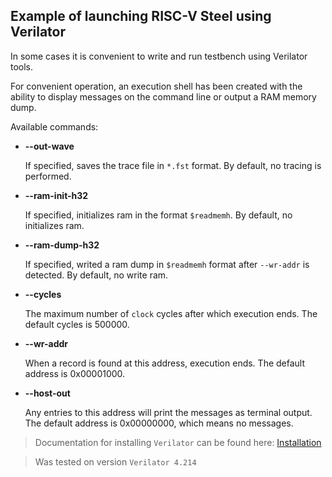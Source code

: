 
## Example of launching RISC-V Steel using Verilator

In some cases it is convenient to write and run testbench using Verilator tools.

For convenient operation, an execution shell has been created with the ability to display messages on the command line or output a RAM memory dump.


Available commands:

  - **--out-wave**

    If specified, saves the trace file in `*.fst` format. By default, no tracing is performed.

  - **--ram-init-h32**

    If specified, initializes ram in the format `$readmemh`. By default, no initializes ram.

  - **--ram-dump-h32**

    If specified, writed a ram dump in `$readmemh` format after `--wr-addr` is detected. By default, no write ram.

  - **--cycles**

    The maximum number of `clock` cycles after which execution ends. The default cycles is 500000.

  - **--wr-addr**

    When a record is found at this address, execution ends. The default address is 0x00001000.


  - **--host-out**

    Any entries to this address will print the messages as terminal output. The default address is 0x00000000, which means no messages.


> Documentation for installing `Verilator` can be found here: [Installation](https://veripool.org/guide/latest/install.html)

> Was tested on version `Verilator 4.214`